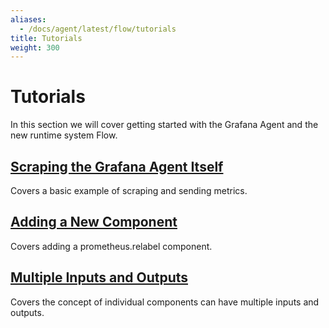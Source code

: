 ```yaml
---
aliases:
  - /docs/agent/latest/flow/tutorials
title: Tutorials
weight: 300
---
```


# Tutorials

In this section we will cover getting started with the Grafana Agent and the new runtime system Flow.

## [Scraping the Grafana Agent Itself](./scraping-the-agent.md)

Covers a basic example of scraping and sending metrics.

## [Adding a New Component](./adding-new-component.md)

Covers adding a prometheus.relabel component.

## [Multiple Inputs and Outputs](./multiple-inputs.md)

Covers the concept of individual components can have multiple inputs and outputs.
